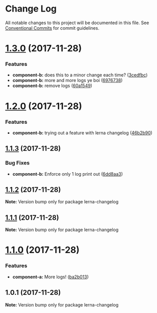# Change Log

All notable changes to this project will be documented in this file.
See [Conventional Commits](https://conventionalcommits.org) for commit guidelines.

<a name="1.3.0"></a>
# [1.3.0](https://github.com/KingScooty/lerna-changelog-debug/compare/v1.2.0...v1.3.0) (2017-11-28)


### Features

* **component-b:** does this to a minor change each time? ([3cedfbc](https://github.com/KingScooty/lerna-changelog-debug/commit/3cedfbc))
* **component-b:** more and more logs ye boi ([6976738](https://github.com/KingScooty/lerna-changelog-debug/commit/6976738))
* **component-b:** remove logs ([60a1549](https://github.com/KingScooty/lerna-changelog-debug/commit/60a1549))




<a name="1.2.0"></a>
# [1.2.0](https://github.com/KingScooty/lerna-changelog-debug/compare/v1.1.3...v1.2.0) (2017-11-28)


### Features

* **component-b:** trying out a feature with lerna changelog ([46b2b90](https://github.com/KingScooty/lerna-changelog-debug/commit/46b2b90))




<a name="1.1.3"></a>
## [1.1.3](https://github.com/KingScooty/lerna-changelog-debug/compare/v1.1.2...v1.1.3) (2017-11-28)


### Bug Fixes

* **component-b:** Enforce only 1 log print out ([6dd8aa3](https://github.com/KingScooty/lerna-changelog-debug/commit/6dd8aa3))




<a name="1.1.2"></a>
## [1.1.2](https://github.com/KingScooty/lerna-changelog-debug/compare/v1.1.1...v1.1.2) (2017-11-28)




**Note:** Version bump only for package lerna-changelog

<a name="1.1.1"></a>
## [1.1.1](https://github.com/KingScooty/lerna-changelog-debug/compare/v1.1.0...v1.1.1) (2017-11-28)




**Note:** Version bump only for package lerna-changelog

<a name="1.1.0"></a>
# [1.1.0](https://github.com/KingScooty/lerna-changelog-debug/compare/v1.0.1...v1.1.0) (2017-11-28)


### Features

* **component-a:** More logs! ([ba2b013](https://github.com/KingScooty/lerna-changelog-debug/commit/ba2b013))




<a name="1.0.1"></a>
## 1.0.1 (2017-11-28)




**Note:** Version bump only for package lerna-changelog
